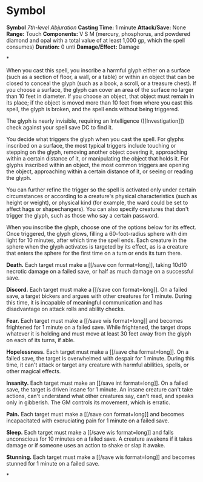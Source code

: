 # Symbol

**Symbol**
_7th-level Abjuration_
**Casting Time:** 1 minute
**Attack/Save:** None
**Range:** Touch
**Components:** V S M (mercury, phosphorus, and powdered diamond and opal with a total value of at least 1,000 gp, which the spell consumes)
**Duration:** 0 unti
**Damage/Effect:** Damage

*<p>When you cast this spell, you inscribe a harmful glyph either on a surface (such as a section of floor, a wall, or a table) or within an object that can be closed to conceal the glyph (such as a book, a scroll, or a treasure chest). If you choose a surface, the glyph can cover an area of the surface no larger than 10 feet in diameter. If you choose an object, that object must remain in its place; if the object is moved more than 10 feet from where you cast this spell, the glyph is broken, and the spell ends without being triggered.

The glyph is nearly invisible, requiring an Intelligence ([[Investigation]]) check against your spell save DC to find it.

You decide what triggers the glyph when you cast the spell. For glyphs inscribed on a surface, the most typical triggers include touching or stepping on the glyph, removing another object covering it, approaching within a certain distance of it, or manipulating the object that holds it. For glyphs inscribed within an object, the most common triggers are opening the object, approaching within a certain distance of it, or seeing or reading the glyph.

You can further refine the trigger so the spell is activated only under certain circumstances or according to a creature's physical characteristics (such as height or weight), or physical kind (for example, the ward could be set to affect hags or shapechangers). You can also specify creatures that don't trigger the glyph, such as those who say a certain password.

When you inscribe the glyph, choose one of the options below for its effect. Once triggered, the glyph glows, filling a 60-foot-radius sphere with dim light for 10 minutes, after which time the spell ends. Each creature in the sphere when the glyph activates is targeted by its effect, as is a creature that enters the sphere for the first time on a turn or ends its turn there.

**Death.** Each target must make a [[/save con format=long]], taking 10d10 necrotic damage on a failed save, or half as much damage on a successful save.

**Discord.** Each target must make a [[/save con format=long]]. On a failed save, a target bickers and argues with other creatures for 1 minute. During this time, it is incapable of meaningful communication and has disadvantage on attack rolls and ability checks.

**Fear.** Each target must make a [[/save wis format=long]] and becomes frightened for 1 minute on a failed save. While frightened, the target drops whatever it is holding and must move at least 30 feet away from the glyph on each of its turns, if able.

**Hopelessness.** Each target must make a [[/save cha format=long]]. On a failed save, the target is overwhelmed with despair for 1 minute. During this time, it can't attack or target any creature with harmful abilities, spells, or other magical effects.

**Insanity.** Each target must make an [[/save int format=long]]. On a failed save, the target is driven insane for 1 minute. An insane creature can't take actions, can't understand what other creatures say, can't read, and speaks only in gibberish. The GM controls its movement, which is erratic.

**Pain.** Each target must make a [[/save con format=long]] and becomes incapacitated with excruciating pain for 1 minute on a failed save.

**Sleep.** Each target must make a [[/save wis format=long]] and falls unconscious for 10 minutes on a failed save. A creature awakens if it takes damage or if someone uses an action to shake or slap it awake.

**Stunning.** Each target must make a [[/save wis format=long]] and becomes stunned for 1 minute on a failed save.</p>*